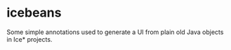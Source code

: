 # icebeans
Some simple annotations used to generate a UI from plain old Java objects in Ice* projects.
